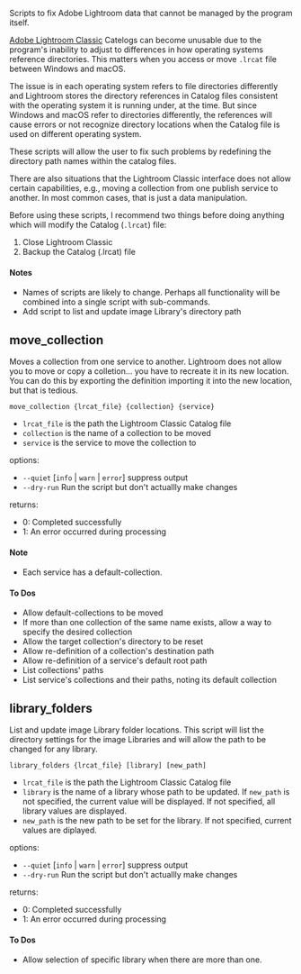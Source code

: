 Scripts to fix Adobe Lightroom data that cannot be managed by the program itself.

[Adobe Lightroom Classic](https://www.adobe.com/products/photoshop-lightroom-classic.html) Catelogs can become unusable due to the program's inability to adjust to differences in how operating systems reference directories. This matters when you access or move `.lrcat` file between Windows and macOS.

The issue is in each operating system refers to file directories differently and Lightroom stores the directory references in Catalog files consistent with the operating system it is running under, at the time. But since Windows and macOS refer to directories differently, the references will cause errors or not recognize directory locations when the Catalog file is used on different operating system.

These scripts will allow the user to fix such problems by redefining the directory path names within the catalog files.

There are also situations that the Lightroom Classic interface does not allow certain capabilities, e.g., moving a collection from one publish service to another. In most common cases, that is just a data manipulation.

Before using these scripts, I recommend two things before doing anything which will modify the Catalog (`.lrcat`) file:
1. Close Lightroom Classic
2. Backup the Catalog (.lrcat) file

#### Notes
- Names of scripts are likely to change. Perhaps all functionality will be combined into a single script with sub-commands.
- Add script to list and update image Library's directory path

## move_collection

Moves a collection from one service to another. Lightroom does not allow you to move or copy a colletion... you have to recreate it in its new location. You can do this by exporting the definition importing it into the new location, but that is tedious.
```
move_collection {lrcat_file} {collection} {service}
```
- `lrcat_file` is the path the Lightroom Classic Catalog file
- `collection` is the name of a collection to be moved
- `service` is the service to move the collection to

options:
- `--quiet` [`info` | `warn` | `error`] suppress output
- `--dry-run` Run the script but don't actuallly make changes

returns:
- 0: Completed successfully
- 1: An error occurred during processing

#### Note
- Each service has a default-collection.

#### To Dos
- Allow default-collections to be moved
- If more than one collection of the same name exists, allow a way to specify the desired collection
- Allow the target collection's directory to be reset
- Allow re-definition of a collection's destination path
- Allow re-definition of a service's default root path
- List collections' paths
- List service's collections and their paths, noting its default collection

## library_folders

List and update image Library folder locations. This script will list the directory settings for the image Libraries and will allow the path to be changed for any library.

```
library_folders {lrcat_file} [library] [new_path]
```
- `lrcat_file` is the path the Lightroom Classic Catalog file
- `library` is the name of a library whose path to be updated. If `new_path` is not specified, the current value will be displayed. If not specified, all library values are displayed.
- `new_path` is the new path to be set for the library. If not specified, current values are diplayed.

options:
- `--quiet` [`info` | `warn` | `error`] suppress output
- `--dry-run` Run the script but don't actuallly make changes

returns:
- 0: Completed successfully
- 1: An error occurred during processing

#### To Dos
- Allow selection of specific library when there are more than one.